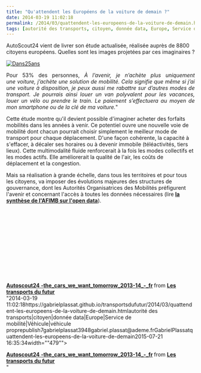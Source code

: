 ```yaml
---
title: "Qu'attendent les Européens de la voiture de demain ?"
date: 2014-03-19 11:02:18
permalink: /2014/03/quattendent-les-europeens-de-la-voiture-de-demain.html
tags: [autorité des transports, citoyen, donnée data, Europe, Service de mobilité, Véhicule, véhicule propre]
---
```


<p>AutoScout24 vient de livrer son étude actualisée, réalisée auprès de 8800 citoyens européens. Quelles sont les images projetées par ces imaginaires ?</p> <p><a class="asset-img-link" href="https://gabrielplassat.github.io/transportsdufutur/wp-content/uploads/sites/6/old/6a0120a66d2ad4970b01a3fcd9610f970b-pi.jpg" style="display: inline;"><img rel="lightbox[]" alt="Dans25ans" border="0" class="asset  asset-image at-xid-6a0120a66d2ad4970b01a3fcd9610f970b image-full img-responsive" src="/wp-content/uploads/sites/6/old/6a0120a66d2ad4970b01a3fcd9610f970b-800wi.jpg" title="Dans25ans" /></a></p> <p style="text-align: justify;">Pour 53% des personnes, <em>À l’avenir, je n’achète plus uniquement une voiture, j’achète une solution de mobilité. Cela signifie que même si j’ai une voiture à disposition, je peux aussi me rabattre sur d’autres modes de transport. Je pourrais ainsi louer un van polyvalent pour les vacances, louer un vélo ou prendre le train. Le paiement s’effectuera au moyen de mon smartphone ou de la clé de ma voiture.</em>"</p>  <!--more-->  <p style=""text-align: justify>Cette étude montre qu'il devient possible d'imaginer acheter des forfaits mobilités dans les années à venir. Ce potentiel ouvre une nouvelle voie de mobilité dont chacun pourrait choisir simplement le meilleur mode de transport pour chaque déplacement. D'une façon cohérente, la capacité à s'effacer, à décaler ses horaires ou à devenir immobile (téléactivités, tiers lieux). Cette multimodalité fluide renforcerait à la fois les modes collectifs et les modes actifs. Elle améliorerait la qualité de l'air, les coûts de déplacement et la congestion.</p> <p style=""text-align: justify>Mais sa réalisation à grande échelle, dans tous les territoires et pour tous les citoyens, va imposer des évolutions majeures des structures de gouvernance, dont les Autorités Organisatrices des Mobilités préfigurent l'avenir et concernant l'accès à toutes les données nécessaires (lire <a href="https://gabrielplassat.github.io/transportsdufutur/wp-content/uploads/sites/6/2014/03/130408_OpenData_Rapportfinal.pdf"" target=""_blank""><strong>la synthèse de l'AFIMB sur l'open data</strong></a>).</p> <p> </p> <p><iframe allowfullscreen="""" frameborder=""0"" height=""511"" marginheight=""0"" marginwidth=""0"" scrolling=""no"" src=""http://www.slideshare.net/slideshow/embed_code/32452906"" style=""border: 1px solid #CCC border-width: 1px 1px 0 margin-bottom: 5px max-width: 100% width=""479""> </iframe></p> <div style=""margin-bottom: 5px><strong> <a href=""https://fr.slideshare.net/transportsdufutur/autoscout24-thecarswewanttomorrow201314fr"" target=""_blank"" title=""Autoscout24 -the_cars_we_want_tomorrow_2013-14_-_fr"">Autoscout24 -the_cars_we_want_tomorrow_2013-14_-_fr</a> </strong> from <strong><a href=""http://www.slideshare.net/transportsdufutur"" target=""_blank"">Les transports du futur</a></strong></div>"2014-03-19 11:02:18https://gabrielplassat.github.io/transportsdufutur/2014/03/quattendent-les-europeens-de-la-voiture-de-demain.htmlautorité des transports|citoyen|donnée data|Europe|Service de mobilité|Véhicule|véhicule proprepublish7gabrielplassat3948gabriel.plassat@ademe.frGabrielPlassatquattendent-les-europeens-de-la-voiture-de-demain2015-07-21 16:35:34width=""479""> </iframe></p> <div style=""margin-bottom: 5px><strong> <a href=""https://fr.slideshare.net/transportsdufutur/autoscout24-thecarswewanttomorrow201314fr"" target=""_blank"" title=""Autoscout24 -the_cars_we_want_tomorrow_2013-14_-_fr"">Autoscout24 -the_cars_we_want_tomorrow_2013-14_-_fr</a> </strong> from <strong><a href=""http://www.slideshare.net/transportsdufutur"" target=""_blank"">Les transports du futur</a></strong></div>"
